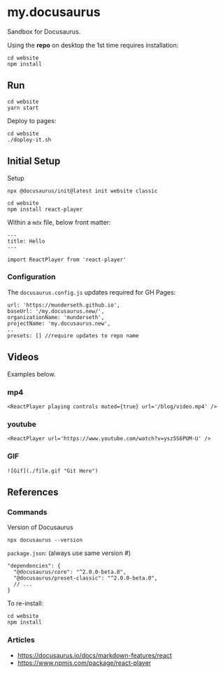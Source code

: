 # my.docusaurus
Sandbox for Docusaurus.


Using the **repo** on desktop the 1st time requires installation:
```
cd website
npm install
```

## Run

```
cd website
yarn start
```

Deploy to pages:
```
cd website
./doploy-it.sh
```

## Initial Setup
Setup

```
npx @docusaurus/init@latest init website classic
```

```
cd website
npm install react-player
```
Within a `mdx` file, below front matter:

```
---
title: Hello
---

import ReactPlayer from 'react-player'
```

### Configuration
The `docusaurus.config.js` updates required for GH Pages:

```
url: 'https://munderseth.github.io',
baseUrl: '/my.docusaurus.new/',
organizationName: 'munderseth', 
projectName: 'my.docusaurus.new', 
..
presets: [] //require updates to repo name
```

## Videos
Examples below.

### mp4

```
<ReactPlayer playing controls muted={true} url='/blog/video.mp4' />
```

### youtube

```
<ReactPlayer url='https://www.youtube.com/watch?v=ysz5S6PUM-U' />
```

### GIF

```
![Gif](./file.gif "Git Here")
```

## References

### Commands

Version of Docusaurus 
```
npx docusaurus --version
```

`package.json`: (always use same version #)
```
"dependencies": {
  "@docusaurus/core": "^2.0.0-beta.0",
  "@docusaurus/preset-classic": "^2.0.0-beta.0",
  // ...
}
```
To re-install:
```
cd website
npm install
```

### Articles
- https://docusaurus.io/docs/markdown-features/react
- https://www.npmjs.com/package/react-player